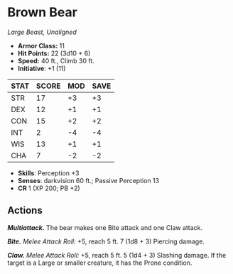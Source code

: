 # Brown Bear

*Large Beast, Unaligned*

- **Armor Class:** 11
- **Hit Points:** 22 (3d10 + 6)
- **Speed:** 40 ft., Climb 30 ft.
- **Initiative**: +1 (11)

|STAT|SCORE|MOD|SAVE|
| --- | --- | --- | ---- |
| STR | 17 | +3 | +3 |
| DEX | 12 | +1 | +1 |
| CON | 15 | +2 | +2 |
| INT | 2 | -4 | -4 |
| WIS | 13 | +1 | +1 |
| CHA | 7 | -2 | -2 |

- **Skills**: Perception +3
- **Senses**: darkvision 60 ft.; Passive Perception 13
- **CR** 1 (XP 200; PB +2)

## Actions

***Multiattack.*** The bear makes one Bite attack and one Claw attack.

***Bite.*** *Melee Attack Roll:* +5, reach 5 ft. 7 (1d8 + 3) Piercing damage.

***Claw.*** *Melee Attack Roll:* +5, reach 5 ft. 5 (1d4 + 3) Slashing damage. If the target is a Large or smaller creature, it has the Prone condition.

